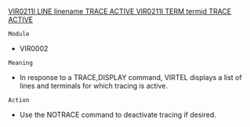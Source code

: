 [VIR0211I LINE linename TRACE ACTIVE VIR0211I TERM termid TRACE ACTIVE](https://virtel.readthedocs.io/en/latest/manuals/virtel/Virtel459MG/messages.html?highlight=VIR0211I#VIR0211I)

`Module`
- VIR0002

`Meaning`
- In response to a TRACE,DISPLAY command, VIRTEL displays a list of lines and terminals for which tracing is active.

`Action`
- Use the NOTRACE command to deactivate tracing if desired.
